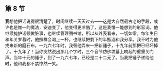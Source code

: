 ## 第 8 节

<strong>我</strong>想他把话说得很清楚了。时间继续一天天过去——这是大自然最古老的手段，或许也是惟一的魔法，安迪变了，他变得更冷酷了，这是我惟一能想到的形容词。他继续掩护诺顿做脏事，也继续管理图书馆，所以从外表看来，一切如常。每年生日和年关岁暮时，他照样会喝上一杯，也继续把剩下的半瓶酒和我分享。我不时为他找来新的磨石布，一九六七年时，我替他弄来一把新锤子，十九年前那把已经坏掉了。十九年了！当你突然说出那几个字时，三个音节仿佛坟墓上响起的重重关门声。当年十元的锤子，到了一九六七年，已经是二十二元了。当我把锤子递给他时，他和我都不禁惨然一笑。